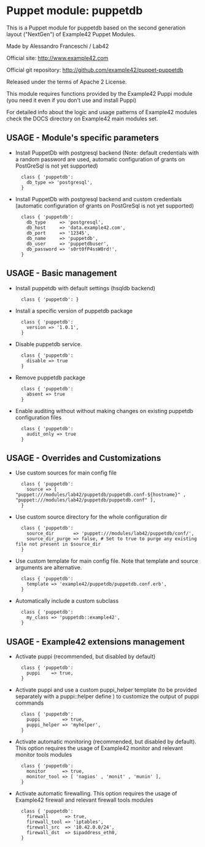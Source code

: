 # Puppet module: puppetdb

This is a Puppet module for puppetdb based on the second generation layout ("NextGen") of Example42 Puppet Modules.

Made by Alessandro Franceschi / Lab42

Official site: http://www.example42.com

Official git repository: http://github.com/example42/puppet-puppetdb

Released under the terms of Apache 2 License.

This module requires functions provided by the Example42 Puppi module (you need it even if you don't use and install Puppi)

For detailed info about the logic and usage patterns of Example42 modules check the DOCS directory on Example42 main modules set.

## USAGE - Module's specific parameters

* Install PuppetDb with postgresql backend (Note: default credentials with a random password are used, automatic configuration of grants on PostGreSql is not yet supported)

        class { 'puppetdb':
          db_type => 'postgresql',
        }

* Install PuppetDb with postgresql backend and custom credentials (automatic configuration of grants on PostGreSql is not yet supported)

        class { 'puppetdb':
          db_type     => 'postgresql',
          db_host     => 'data.example42.com',
          db_port     => '12345',
          db_name     => 'puppetdb',
          db_user     => 'puppetdbuser',
          db_password => 's0rt0fP4ssW0rd!',
        }


## USAGE - Basic management

* Install puppetdb with default settings (hsqldb backend)

        class { 'puppetdb': }

* Install a specific version of puppetdb package

        class { 'puppetdb':
          version => '1.0.1',
        }

* Disable puppetdb service.

        class { 'puppetdb':
          disable => true
        }

* Remove puppetdb package

        class { 'puppetdb':
          absent => true
        }

* Enable auditing without without making changes on existing puppetdb configuration files

        class { 'puppetdb':
          audit_only => true
        }


## USAGE - Overrides and Customizations
* Use custom sources for main config file 

        class { 'puppetdb':
          source => [ "puppet:///modules/lab42/puppetdb/puppetdb.conf-${hostname}" , "puppet:///modules/lab42/puppetdb/puppetdb.conf" ], 
        }


* Use custom source directory for the whole configuration dir

        class { 'puppetdb':
          source_dir       => 'puppet:///modules/lab42/puppetdb/conf/',
          source_dir_purge => false, # Set to true to purge any existing file not present in $source_dir
        }

* Use custom template for main config file. Note that template and source arguments are alternative. 

        class { 'puppetdb':
          template => 'example42/puppetdb/puppetdb.conf.erb',
        }

* Automatically include a custom subclass

        class { 'puppetdb':
          my_class => 'puppetdb::example42',
        }


## USAGE - Example42 extensions management 
* Activate puppi (recommended, but disabled by default)

        class { 'puppetdb':
          puppi    => true,
        }

* Activate puppi and use a custom puppi_helper template (to be provided separately with a puppi::helper define ) to customize the output of puppi commands 

        class { 'puppetdb':
          puppi        => true,
          puppi_helper => 'myhelper', 
        }

* Activate automatic monitoring (recommended, but disabled by default). This option requires the usage of Example42 monitor and relevant monitor tools modules

        class { 'puppetdb':
          monitor      => true,
          monitor_tool => [ 'nagios' , 'monit' , 'munin' ],
        }

* Activate automatic firewalling. This option requires the usage of Example42 firewall and relevant firewall tools modules

        class { 'puppetdb':       
          firewall      => true,
          firewall_tool => 'iptables',
          firewall_src  => '10.42.0.0/24',
          firewall_dst  => $ipaddress_eth0,
        }

